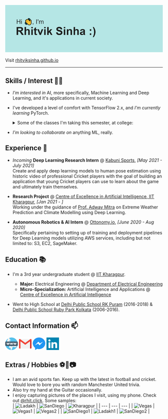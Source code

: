 [![header](./utils/header.png)](https://reheader.glitch.me/)

Visit [rhitviksinha.github.io](https://rhitviksinha.github.io)

---
## Skills / Interest 👨‍💻

- *I’m interested in* AI, more specifically, Machine Learning and Deep Learning, and it's applications in current society.

- I've developed a level of comfort with TensorFlow 2.x, and *I’m currently learning* PyTorch.
  <details>
    <summary>Some of the classes I'm taking this semester, at college:</summary>
    <ul>
      <li>AI61002: Deep Learning</li>
      <li>AI61005: Artificial Intelligence</li>
      <li>EE30004: Embedded Systems</li>
      <li>MA20106: Probability and Stochastic Processes</li>
      <li>CS31702: Computer Architecture & Operating Systems</li>
    </ul>
  </details>

- *I’m looking to collaborate on* anything ML, really.

## Experience 💼

- *Incoming* **Deep Learning Research Intern** @ [Kabuni Sports](https://www.kabuni.com/cricket.html), *[May 2021 - July 2021]*  
  Create and apply deep learning models to human pose estimation using historic video of professional Cricket players with 
  the goal of building an application that young Cricket players can use to learn about the game and ultimately train themselves.

- **Research Project** @ [Centre of Excellence in Artificial Intelligence, IIT Kharagpur](http://www.ai.iitkgp.ac.in/), *[Jan 2021 - ]*  
  Working under the guidance of [Prof. Adway Mitra](http://www.iitkgp.ac.in/department/AI/faculty/ai-adway) on Extreme Weather 
  Prediction and Climate Modelling using Deep Learning.

- **Autonomous Robotics & AI Intern** @ [Ottonomy.io](https://www.ottonomy.io/), *[June 2020 - Aug 2020]*  
  Specifically pertaining to setting up of training and deployment pipelines for Deep Learning models utilizing AWS services, 
  including but not limited to: S3, EC2, SageMaker.

## Education 📚

- I'm a 3rd year undergraduate student @ [IIT Kharagpur](http://www.iitkgp.ac.in/).
  - **Major:** Electrical Engineering @ [Department of Electrical Engineering](http://www.ee.iitkgp.ac.in/)
  - **Micro-Specialization:** Artificial Intelligence and Applications @ [Centre of Excellence in Artificial Intelligence](http://www.ai.iitkgp.ac.in/)

- Went to High School at [Delhi Public School RK Puram](https://dpsrkp.net/) (2016-2018) & 
  [Delhi Public School Ruby Park Kolkata](https://www.dpskolkata.com/) (2006-2016).

## Contact Information 📫

<p>
  <p>
    <a href="https://rhitviksinha.github.io/" alt="Personal Webpage"><img src="./utils/www.svg" width="40" height="40"></a>
    <a href="mailto:rhitviksinha29@gmail.com" alt="Mail"><img src="./utils/gmail.svg" width="40" height="40"></a>
    <a href="http://m.me/rhitviksinha" alt="Messenger"><img src="./utils/messenger.svg" width="40" height="40"></a>
    <a href="https://www.linkedin.com/in/rhitvik-sinha" alt="LinkedIn"><img src="./utils/linkedin.svg" width="40" height="40"></a>
  </p>
</p>

## Extras / Hobbies ⚽🎸📷

- I am an avid sports fan. Keep up with the latest in football and cricket. Would love to bore you with random Manchester United trivia.
- Also try my hand at the Guitar occasionally.
- I enjoy capturing pictures of the places I visit, using my phone. Check out [@rhit.click](https://www.instagram.com/rhit.click/). Some samples:  
  | ![Ladakh][Ladakh] | ![SanDiego][SanDiego] | ![Kharagpur][Kharagpur] |
  | --- | --- | --- |
  | ![Vegas][Vegas] | ![Vegas1][Vegas1] | ![Vegas2][Vegas2] |
  | ![SanDiego1][SanDiego1] | ![Ladakh1][Ladakh1] | ![SanDiego2][SanDiego2] |

<!---
rhitviksinha/rhitviksinha is a ✨ special ✨ repository because its `README.md` (this file) appears on your GitHub profile.
You can click the Preview link to take a look at your changes.
--->

[Ladakh]: https://instagram.fdel45-1.fna.fbcdn.net/v/t51.2885-15/e35/s1080x1080/69320660_706616333149292_7204826304911639744_n.jpg?tp=1&_nc_ht=instagram.fdel45-1.fna.fbcdn.net&_nc_cat=108&_nc_ohc=bL-D4xYm-4gAX-ZFZok&oh=3a3db4e743705d88b38322d24dd9283f&oe=607A31E2  
[SanDiego]: https://instagram.fdel45-1.fna.fbcdn.net/v/t51.2885-15/e35/s1080x1080/70401040_177848359923413_1074210023066158312_n.jpg?tp=1&_nc_ht=instagram.fdel45-1.fna.fbcdn.net&_nc_cat=105&_nc_ohc=KDmPXmyqM4YAX8mzLQS&oh=58d0deea547729c468ac124a05a0687a&oe=607971A6  
[Kharagpur]: https://instagram.fdel45-1.fna.fbcdn.net/v/t51.2885-15/e35/s1080x1080/67839209_504741683664053_2266308696717898697_n.jpg?tp=1&_nc_ht=instagram.fdel45-1.fna.fbcdn.net&_nc_cat=105&_nc_ohc=fHJshzFt5oYAX_fVQp8&oh=1006d00efe3f875e0ddeadd82879de82&oe=607A0D8C
[Vegas]: https://instagram.fdel45-1.fna.fbcdn.net/v/t51.2885-15/e35/s1080x1080/67111253_369345947088502_886733154671795579_n.jpg?tp=1&_nc_ht=instagram.fdel45-1.fna.fbcdn.net&_nc_cat=110&_nc_ohc=oCl1SHuPNg8AX9kL_Sn&oh=abebd41c72f8f4af039049df5f29d89c&oe=607B757E  
[Vegas1]: https://instagram.fdel45-1.fna.fbcdn.net/v/t51.2885-15/e35/s1080x1080/66653357_2450899541820790_5028192209084423516_n.jpg?tp=1&_nc_ht=instagram.fdel45-1.fna.fbcdn.net&_nc_cat=110&_nc_ohc=kUOuCLdDNWoAX9ACh54&oh=d1f03f298877528b076bef04e4672da3&oe=607AD4ED  
[Vegas2]: https://instagram.fdel45-1.fna.fbcdn.net/v/t51.2885-15/e35/s1080x1080/66524410_2273247693005144_694734662682495110_n.jpg?tp=1&_nc_ht=instagram.fdel45-1.fna.fbcdn.net&_nc_cat=108&_nc_ohc=GlTXBvvxmaoAX9OZSBH&oh=fa3202f70bf98e8b96f6fef66f4a2c2b&oe=6078F9ED  
[SanDiego1]: https://instagram.fdel45-1.fna.fbcdn.net/v/t51.2885-15/e35/s1080x1080/66223744_2478548095541915_9128658512646145819_n.jpg?tp=1&_nc_ht=instagram.fdel45-1.fna.fbcdn.net&_nc_cat=111&_nc_ohc=PQkM4hUfB4YAX_KrQlK&oh=a719557cbdfcf5ed954e132e54bb0ada&oe=6079B2FD  
[Ladakh1]: https://instagram.fdel45-1.fna.fbcdn.net/v/t51.2885-15/e35/s1080x1080/67474914_2279694138811308_1327321372070414255_n.jpg?tp=1&_nc_ht=instagram.fdel45-1.fna.fbcdn.net&_nc_cat=100&_nc_ohc=8_7K0wkhjIAAX9SmhbO&oh=97fc930f50ef4a02857f8bac655d759b&oe=60783F0D  
[SanDiego2]: https://instagram.fdel45-1.fna.fbcdn.net/v/t51.2885-15/e35/s1080x1080/67145406_2536389479704514_8404831261280406348_n.jpg?tp=1&_nc_ht=instagram.fdel45-1.fna.fbcdn.net&_nc_cat=102&_nc_ohc=FCvXGr61AUAAX-OI7Vn&oh=f2220f590895655e3c423138e7f02ed9&oe=607A6439  
